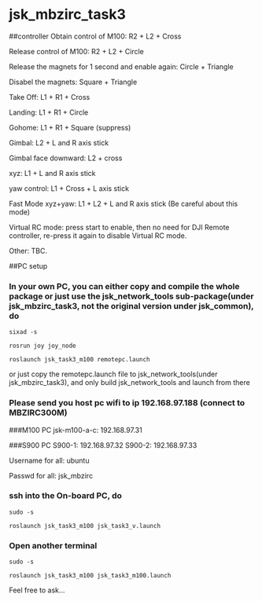 # jsk_mbzirc_task3

##controller
Obtain control of M100:  R2 + L2 + Cross

Release control of M100: R2 + L2 + Circle

Release the magnets for 1 second and enable again:  Circle + Triangle

Disabel the magnets: Square + Triangle

Take Off:   L1 + R1 + Cross

Landing:    L1 + R1 + Circle

Gohome:   L1 + R1 +  Square (suppress)

Gimbal:   L2 + L and R axis stick

Gimbal face downward:   L2 + cross

xyz:  L1 + L and R axis stick

yaw control: L1 + Cross + L axis stick

Fast Mode xyz+yaw: L1 + L2 + L and R axis stick (Be careful about this mode)

Virtual RC mode:   press start to enable, then no need for DJI Remote controller, re-press it again to disable Virtual RC mode.
 
Other:  TBC.

##PC setup
### In your own PC, you can either copy and compile the whole package or just use the jsk_network_tools sub-package(under jsk_mbzirc_task3, not the original version under jsk_common), do

`
sixad -s
`

`
rosrun joy joy_node 
`

`
roslaunch jsk_task3_m100 remotepc.launch
`

or just copy the remotepc.launch file to jsk_network_tools(under jsk_mbzirc_task3), and only build jsk_network_tools and launch from there

### Please send you host pc wifi to ip 192.168.97.188 (connect to MBZIRC300M)

###M100 PC
jsk-m100-a-c: 192.168.97.31

###S900 PC
S900-1: 192.168.97.32
S900-2: 192.168.97.33

Username for all: ubuntu

Passwd for all: jsk_mbzirc


### ssh into the On-board PC, do 


`
sudo -s
`

`
roslaunch jsk_task3_m100 jsk_task3_v.launch
`

### Open another terminal

`
sudo -s
`

`
roslaunch jsk_task3_m100 jsk_task3_m100.launch
`

Feel free to ask...

















